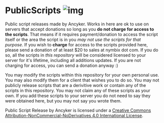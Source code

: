 # PublicScripts ![img](https://i.creativecommons.org/l/by-nc-nd/4.0/88x31.png)



Public script releases made by Ancyker. Works in here are ok to use on servers that accept donations so long as you **do not charge for access to the scripts**. That means if it requires payment/donation to access the script itself or the area the script is in you _may not use the scripts for that purpose_. If you wish to **charge** for access to the scripts provided here, please send a donation of at least $20 to sales at nymbix dot com. If you do so, all the scripts in _this repository_ will be considered licensed to your server for it's lifetime, including all additions updates. If you are not charging for access, you can send a donation anyway :)



You may modify the scripts within this repository for your own personal use. You may also modify them for a client that wishes you to do so. You may not publicly release scripts that are a derivitive work or contain any of the scripts in this repository. You may not claim any of these scripts as your own. If you add these scripts to your server you do not need to say they were obtained here, but you may not say you wrote them. 


Public Script Release by Ancyker is licensed under a [Creative Commons Attribution-NonCommercial-NoDerivatives 4.0 International License](http://creativecommons.org/licenses/by-nc-nd/4.0/).
